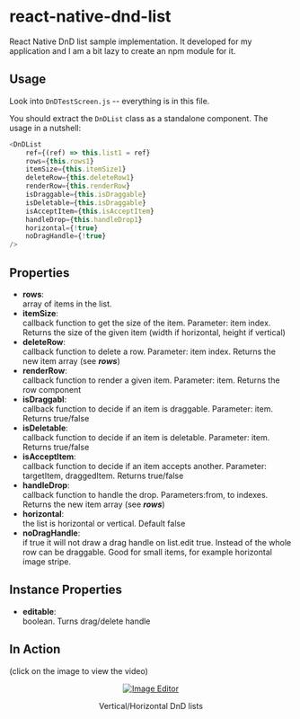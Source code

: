 # react-native-dnd-list

React Native DnD list sample implementation. It developed for my application and I am a bit lazy to create an npm module for it.

## Usage

Look into ```DnDTestScreen.js``` -- everything is in this file.

You should extract the ```DnDList``` class as a standalone component. The usage in a nutshell:

```javascript
<DnDList
	ref={(ref) => this.list1 = ref}
	rows={this.rows1}
	itemSize={this.itemSize1}
	deleteRow={this.deleteRow1}
	renderRow={this.renderRow}
	isDraggable={this.isDraggable}
	isDeletable={this.isDraggable}
	isAcceptItem={this.isAcceptItem}
	handleDrop={this.handleDrop1}
	horizontal={!true}
	noDragHandle={!true}
/>
```
## Properties ##
- **rows**:  
array of items in the list. 
- **itemSize**:  
callback function to get the size of the item. Parameter: item index. Returns the size of the given item (width if horizontal, height if vertical)
- **deleteRow**:  
callback function to delete a row. Parameter: item index. Returns the new item array (see ***rows***)
- **renderRow**:  
callback function to render a given item. Parameter: item. Returns the row component
- **isDraggabl**:  
callback function to decide if an item is draggable. Parameter: item. Returns true/false
- **isDeletable**:  
callback function to decide if an item is deletable. Parameter: item. Returns true/false
- **isAcceptItem**:  
callback function to decide if an item accepts another. Parameter: targetItem, draggedItem. Returns true/false
- **handleDrop**:  
callback function to handle the drop.
Parameters:from, to indexes. Returns the new item array (see ***rows***)
- **horizontal**:  
the list is horizontal or vertical. Default false
- **noDragHandle**:  
if true it will not draw a drag handle on list.edit true. Instead of the whole row can be draggable. Good for small items, for example horizontal image stripe.

## Instance Properties ##

- **editable**:  
boolean. Turns drag/delete handle

## In Action 
(click on the image to view the video)

<p align="center">
	<a href="https://www.youtube.com/watch?v=zENIPUrGgiA">
		<img src="https://img.youtube.com/vi/zENIPUrGgiA/0.jpg" alt="Image Editor">
	</a>
	<p align="center">
		Vertical/Horizontal DnD lists
	</p>
</p>

